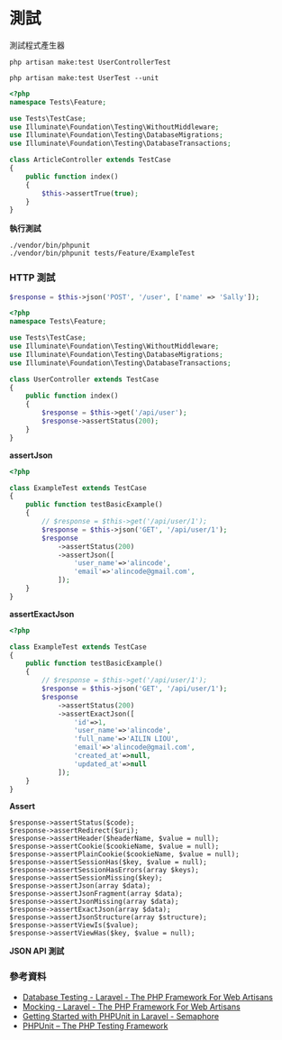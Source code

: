 # 測試

測試程式產生器

```
php artisan make:test UserControllerTest

php artisan make:test UserTest --unit
```

```php
<?php
namespace Tests\Feature;

use Tests\TestCase;
use Illuminate\Foundation\Testing\WithoutMiddleware;
use Illuminate\Foundation\Testing\DatabaseMigrations;
use Illuminate\Foundation\Testing\DatabaseTransactions;

class ArticleController extends TestCase
{
    public function index()
    {
        $this->assertTrue(true);
    }
}
```

**執行測試**

```
./vendor/bin/phpunit
./vendor/bin/phpunit tests/Feature/ExampleTest
```

### HTTP 測試

```php
$response = $this->json('POST', '/user', ['name' => 'Sally']);
```

```php
<?php
namespace Tests\Feature;

use Tests\TestCase;
use Illuminate\Foundation\Testing\WithoutMiddleware;
use Illuminate\Foundation\Testing\DatabaseMigrations;
use Illuminate\Foundation\Testing\DatabaseTransactions;

class UserController extends TestCase
{
    public function index()
    {
        $response = $this->get('/api/user');
        $response->assertStatus(200);
    }
}
```

**assertJson**

```php
<?php

class ExampleTest extends TestCase
{
    public function testBasicExample()
    {
        // $response = $this->get('/api/user/1');
        $response = $this->json('GET', '/api/user/1');
        $response
            ->assertStatus(200)
            ->assertJson([
                'user_name'=>'alincode',
                'email'=>'alincode@gmail.com',
            ]);
    }
}
```

**assertExactJson**

```php
<?php

class ExampleTest extends TestCase
{
    public function testBasicExample()
    {
        // $response = $this->get('/api/user/1');
        $response = $this->json('GET', '/api/user/1');
        $response
            ->assertStatus(200)
            ->assertExactJson([
                'id'=>1,
                'user_name'=>'alincode',
                'full_name'=>'AILIN LIOU',
                'email'=>'alincode@gmail.com',
                'created_at'=>null,
                'updated_at'=>null
            ]);
    }
}
```

**Assert**

```
$response->assertStatus($code);
$response->assertRedirect($uri);
$response->assertHeader($headerName, $value = null);
$response->assertCookie($cookieName, $value = null);
$response->assertPlainCookie($cookieName, $value = null);
$response->assertSessionHas($key, $value = null);
$response->assertSessionHasErrors(array $keys);
$response->assertSessionMissing($key);
$response->assertJson(array $data);
$response->assertJsonFragment(array $data);
$response->assertJsonMissing(array $data);
$response->assertExactJson(array $data);
$response->assertJsonStructure(array $structure);
$response->assertViewIs($value);
$response->assertViewHas($key, $value = null);
```

**JSON API 測試**

### 參考資料

* [Database Testing - Laravel - The PHP Framework For Web Artisans](https://laravel.com/docs/5.4/database-testing)
* [Mocking - Laravel - The PHP Framework For Web Artisans](https://laravel.com/docs/5.4/mocking)
* [Getting Started with PHPUnit in Laravel - Semaphore](https://semaphoreci.com/community/tutorials/getting-started-with-phpunit-in-laravel)
* [PHPUnit – The PHP Testing Framework](https://phpunit.de/)

